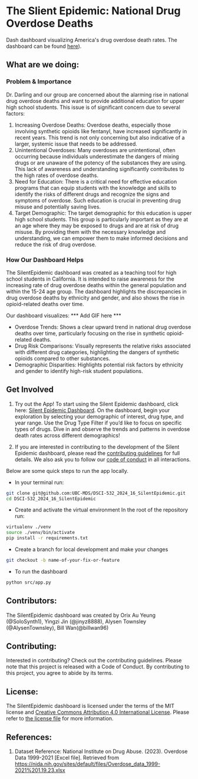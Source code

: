 # The Slient Epidemic: National Drug Overdose Deaths
Dash dashboard visualizing America's drug overdose death rates. The dashboard can be found [here](https://dsci-532-2024-16-silentepidemic.onrender.com/)).

## What are we doing:

### Problem & Importance
Dr. Darling and our group are concerned about the alarming rise in national drug overdose deaths and want to provide additional education for upper high school students. This issue is of significant concern due to several factors:
1. Increasing Overdose Deaths: Overdose deaths, especially those involving synthetic opioids like fentanyl, have increased significantly in recent years. This trend is not only concerning but also indicative of a larger, systemic issue that needs to be addressed.
2. Unintentional Overdoses: Many overdoses are unintentional, often occurring because individuals underestimate the dangers of mixing drugs or are unaware of the potency of the substances they are using. This lack of awareness and understanding significantly contributes to the high rates of overdose deaths.
3. Need for Education: There is a critical need for effective education programs that can equip students with the knowledge and skills to identify the risks of different drugs and recognize the signs and symptoms of overdose. Such education is crucial in preventing drug misuse and potentially saving lives.
4. Target Demographic: The target demographic for this education is upper high school students. This group is particularly important as they are at an age where they may be exposed to drugs and are at risk of drug misuse. By providing them with the necessary knowledge and understanding, we can empower them to make informed decisions and reduce the risk of drug overdose.

### How Our Dashboard Helps
The SilentEpidemic dashboard was created as a teaching tool for high school students in California. It is intended to raise awareness for the increasing rate of drug overdose deaths within the general population and within the 15-24 age group. The dashboard highlights the discrepancies in drug overdose deaths by ethnicity and gender, and also shows the rise in opioid-related deaths over time. 

Our dashboard visualizes:
*** Add GIF here ***
- Overdose Trends: Shows a clear upward trend in national drug overdose deaths over time, particularly focusing on the rise in synthetic opioid-related deaths.
- Drug Risk Comparisons: Visually represents the relative risks associated with different drug categories, highlighting the dangers of synthetic opioids compared to other substances.
- Demographic Disparities: Highlights potential risk factors by ethnicity and gender to identify high-risk student populations.

## Get Involved

1. Try out the App! To start using the Silent Epidemic dashboard, click here: [Silent Epidemic Dashboard](https://dsci-532-2024-16-silentepidemic.onrender.com/).
On the dashboard, begin your exploration by selecting your demographic of interest, drug type, and year range. Use the Drug Type Filter if you’d like to focus on specific types of drugs. Dive in and observe the trends and patterns in overdose death rates across different demographics!

2. If you are interested in contributing to the development of the Silent Epidemic dashboard, please read the [contributing guidelines](https://github.com/UBC-MDS/DSCI-532_2024_16_SilentEpidemic/blob/main/CONTRIBUTING.md) for full details. We also ask you to follow our [code of conduct](https://github.com/UBC-MDS/DSCI-532_2024_16_SilentEpidemic/blob/main/CODE_OF_CONDUCT.md) in all interactions.

Below are some quick steps to run the app locally.
- In your terminal run:
```bash
git clone git@github.com:UBC-MDS/DSCI-532_2024_16_SilentEpidemic.git
cd DSCI-532_2024_16_SilentEpidemic
```
- Create and activate the virtual environment
In the root of the repository run:
```bash 
virtualenv ./venv
source ./venv/bin/activate
pip install -r requirements.txt
```
- Create a branch for local development and make your changes
```bash 
git checkout -b name-of-your-fix-or-feature
```
- To run the dashboard
```bash 
python src/app.py
```

## Contributors: 
The SilentEpidemic dashboard was created by Orix Au Yeung (@SoloSynth1), Yingzi Jin (@jinyz8888), Alysen Townsley (@AlysenTownsley), Bill Wan(@billwan96)

## Contributing:
Interested in contributing? Check out the contributing guidelines. Please note that this project is released with a Code of Conduct. By contributing to this project, you agree to abide by its terms.

## License: 
The SilentEpidemic dashboard is licensed under the terms of the MIT license and [Creative Commons Attribution 4.0 International License](https://creativecommons.org/licenses/by/4.0/). Please refer to [the license file](LICENSE) for more information.

## References:
1. Dataset Reference: National Institute on Drug Abuse. (2023). Overdose Data 1999-2021 [Excel file]. Retrieved from https://nida.nih.gov/sites/default/files/Overdose_data_1999-2021%201.19.23.xlsx
